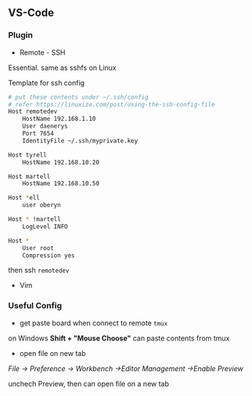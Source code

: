 ## VS-Code

### Plugin
- Remote - SSH

Essential. same as sshfs on Linux

Template for ssh config

```bash
# put these contents under ~/.ssh/config
# refer https://linuxize.com/post/using-the-ssh-config-file
Host remotedev
    HostName 192.168.1.10
    User daenerys
    Port 7654
    IdentityFile ~/.ssh/myprivate.key

Host tyrell
    HostName 192.168.10.20

Host martell
    HostName 192.168.10.50

Host *ell
    user oberyn

Host * !martell
    LogLevel INFO

Host *
    User root
    Compression yes

```

then ssh `remotedev `

- Vim

### Useful Config

- get paste board when connect to remote `tmux`

on Windows **Shift + "Mouse Choose"** can paste contents from tmux

- open file on new tab

_File -> Preference -> Workbench ->Editor Management ->Enable Preview_

unchech Preview, then can open file on a new tab